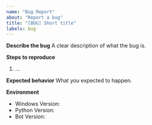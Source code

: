 ```yaml
---
name: "Bug Report"
about: "Report a bug"
title: "[BUG] Short title"
labels: bug
---
```


**Describe the bug**
A clear description of what the bug is.

**Steps to reproduce**
1. ...

**Expected behavior**
What you expected to happen.

**Environment**
- Windows Version:
- Python Version:
- Bot Version:
